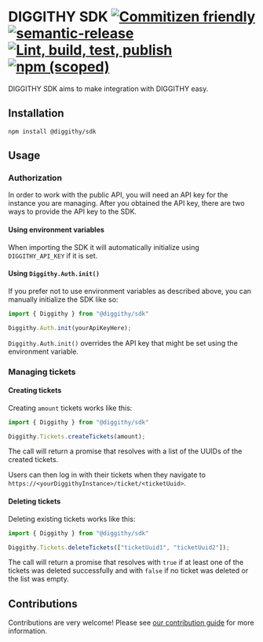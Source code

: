 # DIGGITHY SDK [![Commitizen friendly](https://img.shields.io/badge/commitizen-friendly-brightgreen.svg)](http://commitizen.github.io/cz-cli/) [![semantic-release](https://img.shields.io/badge/%20%20%F0%9F%93%A6%F0%9F%9A%80-semantic--release-e10079.svg)](https://github.com/semantic-release/semantic-release) [![Lint, build, test, publish](https://github.com/LOUD-GmbH/diggithy-sdk/actions/workflows/lint-build-test-publish.yml/badge.svg)](https://github.com/LOUD-GmbH/diggithy-sdk/actions/workflows/lint-build-test-publish.yml) [![npm (scoped)](https://img.shields.io/npm/v/@diggithy/sdk)](https://www.npmjs.com/package/@diggithy/sdk)

DIGGITHY SDK aims to make integration with DIGGITHY easy.

## Installation

```shell script
npm install @diggithy/sdk
```

## Usage

### Authorization

In order to work with the public API, you will need an API key for the instance you are managing.
After you obtained the API key, there are two ways to provide the API key to the SDK.

#### Using environment variables

When importing the SDK it will automatically initialize using `DIGGITHY_API_KEY` if it is set.

#### Using `Diggithy.Auth.init()`

If you prefer not to use environment variables as described above, you can manually initialize the SDK like so:

```typescript
import { Diggithy } from "@diggithy/sdk"

Diggithy.Auth.init(yourApiKeyHere);
```

`Diggithy.Auth.init()` overrides the API key that might be set using the environment variable.

### Managing tickets

#### Creating tickets

Creating `amount` tickets works like this:

```typescript
import { Diggithy } from "@diggithy/sdk"

Diggithy.Tickets.createTickets(amount);
```

The call will return a promise that resolves with a list of the UUIDs of the created tickets.

Users can then log in with their tickets when they navigate to `https://<yourDiggithyInstance>/ticket/<ticketUuid>`.

#### Deleting tickets

Deleting existing tickets works like this:

```typescript
import { Diggithy } from "@diggithy/sdk"

Diggithy.Tickets.deleteTickets(["ticketUuid1", "ticketUuid2"]);
```

The call will return a promise that resolves with `true` if at least one of the tickets was deleted successfully and with `false` if no ticket was deleted or the list was empty.

## Contributions

Contributions are very welcome! Please see [our contribution guide](CONTRIBUTING.md) for more information.
